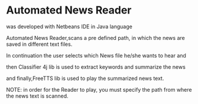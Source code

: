 # Automated News Reader
was developed with Netbeans IDE in Java language

Automated News Reader,scans a pre defined path, in which the news are saved in different text files.

In continuation the user selects which News file he/she wants to hear and

then Classifier 4j lib is used to extract keywords and summarize the news

and finally,FreeTTS lib is used to play the summarized news text.

NOTE: in order for the Reader to play, you must specify the path from where the news text is scanned.
